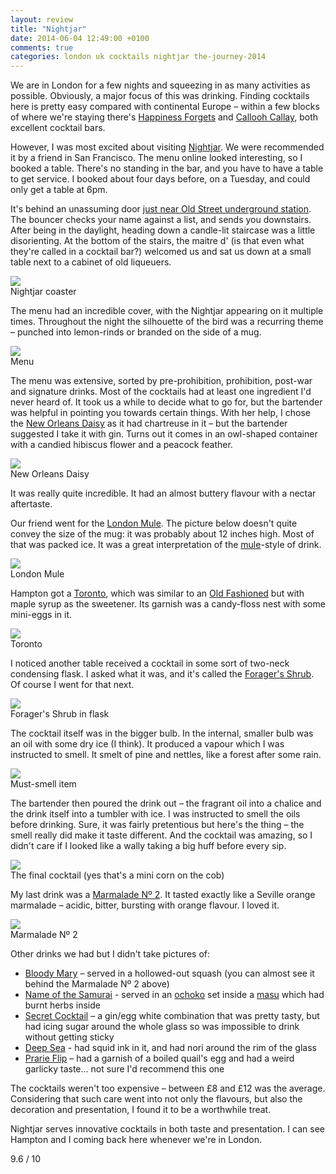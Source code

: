 ```yaml
---
layout: review
title: "Nightjar"
date: 2014-06-04 12:49:00 +0100
comments: true
categories: london uk cocktails nightjar the-journey-2014
---
```


<div itemprop="description">
  <p>We are in London for a few nights and squeezing in as many activities as possible. Obviously, a major focus of this was drinking. Finding cocktails here is pretty easy compared with continental Europe – within a few blocks of where we're staying there's <a href="http://www.happinessforgets.com/">Happiness Forgets</a> and <a href="http://www.calloohcallaybar.com/">Callooh Callay</a>, both excellent cocktail bars. </p>

  <p>However, I was most excited about visiting <a href="http://barnightjar.com"><span itemprop="itemreviewed">Nightjar</span></a>. We were recommended it by a friend in San Francisco. The menu online looked interesting, so I booked a table. There's no standing in the bar, and you have to have a table to get service. I booked about four days before, on a Tuesday, and could only get a table at 6pm.</p>

  <p>It's behind an unassuming door <a href="https://www.google.com/maps/preview?q=nightjar&amp;ie=UTF-8&amp;ei=3FyPU4TXOsXhPPGVgKAI&amp;ved=0CAoQ_AUoAw">just near Old Street underground station</a>. The bouncer checks your name against a list, and sends you downstairs. After being in the daylight, heading down a candle-lit staircase was a little disorienting. At the bottom of the stairs, the maitre d' (is that even what they're called in a cocktail bar?) welcomed us and sat us down at a small table next to a cabinet of old liqueuers.</p>


  <div class="img">
    <img src="/images/the-journey/london/nightjar/mat.jpg">
    <div class="alt">Nightjar coaster</div>
  </div>

  <p>The menu had an incredible cover, with the Nightjar appearing on it multiple times. Throughout the night the silhouette of the bird was a recurring theme – punched into lemon-rinds or branded on the side of a mug.</p>

  <div class="img">
    <img src="/images/the-journey/london/nightjar/menu.jpg">
    <div class="alt">Menu</div>
  </div>

  <p>The menu was extensive, sorted by pre-prohibition, prohibition, post-war and signature drinks. Most of the cocktails had at least one ingredient I'd never heard of. It took us a while to decide what to go for, but the bartender was helpful in pointing you towards certain things. With her help, I chose the <a href="http://www.barnightjar.com/drinks/new-orleans-daisy">New Orleans Daisy</a> as it had chartreuse in it – but the bartender suggested I take it with gin. Turns out it comes in an owl-shaped container with a candied hibiscus flower and a peacock feather.</p>

  <div class="img">
    <img src="/images/the-journey/london/nightjar/new-orleans-daisy.jpg">
    <div class="alt">New Orleans Daisy</div>
  </div>

  <p>It was really quite incredible. It had an almost buttery flavour with a nectar aftertaste.</p>

  <p>Our friend went for the <a href="http://www.barnightjar.com/drinks/london-mule">London Mule</a>. The picture below doesn't quite convey the size of the mug: it was probably about 12 inches high. Most of that was packed ice. It was a great interpretation of the <a href="http://en.wikipedia.org/wiki/Moscow_mule">mule</a>-style of drink.</p>

  <div class="img">
    <img src="/images/the-journey/london/nightjar/london-mule.jpg">
    <div class="alt">London Mule</div>
  </div>

  <p>Hampton got a <a href="http://www.barnightjar.com/drinks/toronto">Toronto</a>, which was similar to an <a href="http://en.wikipedia.org/wiki/Old_Fashioned">Old Fashioned</a> but with maple syrup as the sweetener. Its garnish was a candy-floss nest with some mini-eggs in it.</p>

  <div class="img">
    <img src="/images/the-journey/london/nightjar/toronto.jpg">
    <div class="alt">Toronto</div>
  </div>

  <p>I noticed another table received a cocktail in some sort of two-neck condensing flask. I asked what it was, and it's called the <a href="http://www.barnightjar.com/drinks/foragers-shrub">Forager's Shrub</a>. Of course I went for that next.</p>

  <div class="img">
    <img src="/images/the-journey/london/nightjar/foragers-shrub1.jpg">
    <div class="alt">Forager's Shrub in flask</div>
  </div>

  <p>The cocktail itself was in the bigger bulb. In the internal, smaller bulb was an oil with some dry ice (I think). It produced a vapour which I was instructed to smell. It smelt of pine and nettles, like a forest after some rain.</p>

  <div class="img">
    <img src="/images/the-journey/london/nightjar/foragers-shrub2.jpg">
    <div class="alt">Must-smell item</div>
  </div>

  <p>The bartender then poured the drink out – the fragrant oil into a chalice and the drink itself into a tumbler with ice. I was instructed to smell the oils before drinking. Sure, it was fairly pretentious but here's the thing – the smell really did make it taste different. And the cocktail was amazing, so I didn't care if I looked like a wally taking a big huff before every sip.</p>

  <div class="img">
    <img src="/images/the-journey/london/nightjar/foragers-shrub3.jpg">
    <div class="alt">The final cocktail (yes that's a mini corn on the cob)</div>
  </div>

  <p>My last drink was a <a href="http://www.barnightjar.com/drinks/marmalade-no-2">Marmalade Nº 2</a>. It tasted exactly like a Seville orange marmalade – acidic, bitter, bursting with orange flavour. I loved it.</p>

  <div class="img">
    <img src="/images/the-journey/london/nightjar/marmalade-2.jpg">
    <div class="alt">Marmalade Nº 2</div>
  </div>

  <p>Other drinks we had but I didn't take pictures of:</p>

  <ul>
    <li><a href="http://www.barnightjar.com/drinks/bloody-mary">Bloody Mary</a> – served in a hollowed-out squash (you can almost see it behind the Marmalade Nº 2 above)</li>
    <li><a href="http://www.barnightjar.com/drinks/name-samurai">Name of the Samurai</a> - served in an <a href="http://en.wikipedia.org/wiki/Sake_set">ochoko</a> set inside a <a href="http://en.wikipedia.org/wiki/Masu_(Japanese)">masu</a> which had burnt herbs inside</li>
    <li><a href="http://www.barnightjar.com/drinks/secret-cocktail">Secret Cocktail</a> – a gin/egg white combination that was pretty tasty, but had icing sugar around the whole glass so was impossible to drink without getting sticky</li>
    <li><a href="http://www.barnightjar.com/drinks/deep-sea">Deep Sea</a> - had squid ink in it, and had nori around the rim of the glass</li>
    <li><a href="http://www.barnightjar.com/drinks/prairie-flip">Prarie Flip</a> – had a garnish of a boiled quail's egg and had a weird garlicky taste... not sure I'd recommend this one</li>
  </ul>

  <p>The cocktails weren't too expensive – between £8 and £12 was the average. Considering that such care went into not only the flavours, but also the decoration and presentation, I found it to be a worthwhile treat.</p>

  <p><span itemprop="summary">Nightjar serves innovative cocktails in both taste and presentation.</span> I can see Hampton and I coming back here whenever we're in London. </p>

  <p class="score">
    <span itemprop="rating" itemscope itemtype="http://data-vocabulary.org/Rating">
      <span itemprop="value">9.6</span> 
      <meta itemprop="best" content="10"/> / 10
    </span> 
  </p>
</div>